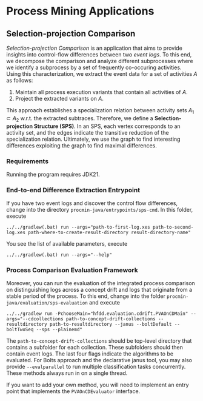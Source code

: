# Process Mining Applications
## Selection-projection Comparison
*Selection-projection Comparison* is an application that aims to provide insights into control-flow differences between two *event logs*.
To this end, we decompose the comparison and analyze different subprocesses where we identify a subprocess by a set of frequently co-occuring activities. 
Using this characterization, we extract the event data for a set of activities $A$ as follows: 

1. Maintain all process execution variants that contain all activities of $A$.
2. Project the extracted variants on $A$.

This approach establishes a specialization relation between activity sets $A_1 \subset A_2$ w.r.t. the extracted subtraces. 
Therefore, we define a **Selection-projection Structure (SPS)**. 
In an SPS, each vertex corresponds to an activity set, and the edges indicate the transitive reduction of the specialization relation.
Ultimately, we use the graph to find interesting differences exploiting the graph to find maximal differences.

### Requirements
Running the program requires JDK21.

### End-to-end Difference Extraction Entrypoint
If you have two event logs and discover the control flow differences, change into the directory `procmin-java/entrypoints/sps-cmd`. In this folder, execute

    ../../gradlew(.bat) run --args="path-to-first-log.xes path-to-second-log.xes path-where-to-create-result-directory result-directory-name"

You see the list of available parameters, execute

    ../../gradlew(.bat) run --args="--help"

### Process Comparison Evaluation Framework
Moreover, you can run the evaluation of the integrated process comparison on distinguishing logs across a concept drift and logs that originate from a stable period of the process. 
To this end, change into the folder `procmin-java/evaluation/sps-evaluation` and execute


    ../../gradlew run -PchooseMain="hfdd.evaluation.cdrift.PVAOnCDMain" --args="--cdcollections path-to-concept-drift-collections --resultdirectory path-to-resultdirectory --janus --boltDefault --boltTwoSeq --sps --plainemd"

The `path-to-concept-drift-collections` should be top-level directory that contains a subfolder for each collection. These subfolders should then contain event logs.
The last four flags indicate the algorithms to be evaluated. For Bolts approach and the declarative janus tool, you may also provide `--evalparallel` to run multiple classification tasks concurrently. These methods always run in on a single thread. 

If you want to add your own method, you will need to implement an entry point that implements the `PVAOnCDEvaluator` interface.



